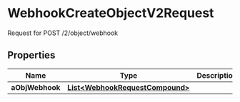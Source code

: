 

# WebhookCreateObjectV2Request

Request for POST /2/object/webhook

## Properties

| Name | Type | Description | Notes |
|------------ | ------------- | ------------- | -------------|
|**aObjWebhook** | [**List&lt;WebhookRequestCompound&gt;**](WebhookRequestCompound.md) |  |  |




